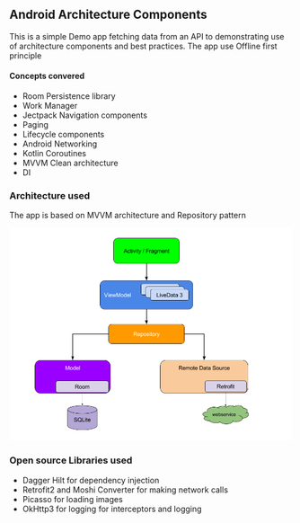 ## Android Architecture Components
This is a simple Demo app fetching data from an API to demonstrating use of architecture components and best practices.
The app use Offline first principle

#### Concepts convered
* Room Persistence library
* Work Manager 
* Jectpack Navigation components
* Paging
* Lifecycle components
* Android Networking
* Kotlin Coroutines 
* MVVM Clean architecture
* DI 

### Architecture used
The app is based on MVVM architecture and Repository pattern

![](image/mvvm.png)

### Open source Libraries used
* Dagger Hilt for dependency injection
* Retrofit2 and Moshi Converter for making network calls
* Picasso for loading images
* OkHttp3 for logging for interceptors and logging
